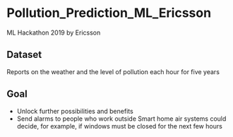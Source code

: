 # Pollution_Prediction_ML_Ericsson
ML Hackathon 2019 by Ericsson

## Dataset
Reports on the weather and the level of pollution each hour for five years

## Goal
- Unlock further possibilities and benefits
- Send alarms to people who work outside
  Smart home air systems could decide, for example, if windows must be closed for the next few hours
